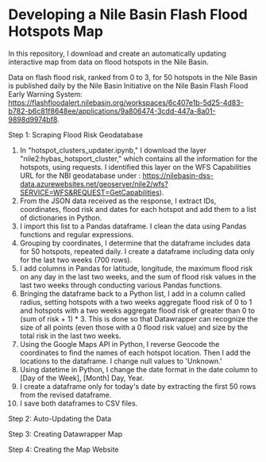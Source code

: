 # Developing a Nile Basin Flash Flood Hotspots Map

In this repository, I download and create an automatically updating interactive map from data on flood hotspots in the Nile Basin. 

Data on flash flood risk, ranked from 0 to 3, for 50 hotspots in the Nile Basin is published daily by the Nile Basin Initiative on the Nile Basin Flash Flood Early Warning System: https://flashfloodalert.nilebasin.org/workspaces/6c407e1b-5d25-4d83-b782-b6c81f8648ee/applications/9a806474-3cdd-447a-8a01-9898d9974bf8.

Step 1: Scraping Flood Risk Geodatabase

1. In "hotspot_clusters_updater.ipynb," I download the layer "nile2:hybas_hotsport_cluster," which contains all the information for the hotspots, using requests. I identified this layer on the WFS Capabilities URL for the NBI geodatabase under <FeatureTypeList>: https://nilebasin-dss-data.azurewebsites.net/geoserver/nile2/wfs?SERVICE=WFS&REQUEST=GetCapabilities).
2. From the JSON data received as the response, I extract IDs, coordinates, flood risk and dates for each hotspot and add them to a list of dictionaries in Python.
3. I import this list to a Pandas dataframe. I clean the data using Pandas functions and regular expressions.
4. Grouping by coordinates, I determine that the dataframe includes data for 50 hotspots, repeated daily. I create a dataframe including data only for the last two weeks (700 rows).
5. I add columns in Pandas for latitude, longitude, the maximum flood risk on any day in the last two weeks, and the sum of flood risk values in the last two weeks through conducting various Pandas functions.
6. Bringing the dataframe back to a Python list, I add in a column called radius, setting hotspots with a two weeks aggregate flood risk of 0 to 1 and hotspots with a two weeks aggregate flood risk of greater than 0 to (sum of risk + 1) * 3. This is done so that Datawrapper can recognize the size of all points (even those with a 0 flood risk value) and size by the total risk in the last two weeks.
7. Using the Google Maps API in Python, I reverse Geocode the coordinates to find the names of each hotspot location. Then I add the locations to the dataframe. I change null values to 'Unknown.'
8. Using datetime in Python, I change the date format in the date column to [Day of the Week], [Month] Day, Year. 
9. I create a dataframe only for today's date by extracting the first 50 rows from the revised dataframe.
10. I save both dataframes to CSV files.

Step 2: Auto-Updating the Data 


Step 3: Creating Datawrapper Map 


Step 4: Creating the Map Website 

